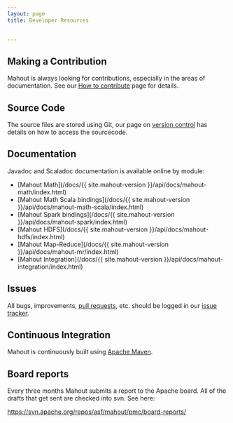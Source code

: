 ```yaml
---
layout: page
title: Developer Resources

    
---
```


<a name="DeveloperResources-MakingaContribution"></a>
## Making a Contribution

Mahout is always looking for contributions, especially in the areas of
documentation. See our [How to contribute](/developers/how-to-contribute.html) page for details.


<a name="DeveloperResources-SourceCode"></a>
## Source Code

The source files are stored using Git, our page on [version control](/developers/version-control.html) has details on how to access the sourcecode.


<a name="DeveloperResources-Documentation"></a>
## Documentation

Javadoc and Scaladoc documentation is available online by module:

 * [Mahout Math](/docs/{{ site.mahout-version }}/api/docs/mahout-math/index.html)
 * [Mahout Math Scala bindings](/docs/{{ site.mahout-version }}/api/docs/mahout-math-scala/index.html)
 * [Mahout Spark bindings](/docs/{{ site.mahout-version }}/api/docs/mahout-spark/index.html)
 * [Mahout HDFS](/docs/{{ site.mahout-version }}/api/docs/mahout-hdfs/index.html)
 * [Mahout Map-Reduce](/docs/{{ site.mahout-version }}/api/docs/mahout-mr/index.html)
 * [Mahout Integration](/docs/{{ site.mahout-version }}/api/docs/mahout-integration/index.html)

<a name="DeveloperResources-Issues"></a>
## Issues

All bugs, improvements, [pull requests](http://mahout.apache.org/developers/github.html), etc. should be logged in our [issue tracker](/developers/issue-tracker.html).

<a name="DeveloperResources-ContinuousIntegration"></a>
## Continuous Integration

Mahout is continuously built using [Apache Maven](https://github.com/apache/mahout/actions/workflows/mahout.yml).

## Board reports

Every three months Mahout submits a report to the Apache board. All of the drafts that get sent are checked into svn. See here:

<a href="https://svn.apache.org/repos/asf/mahout/pmc/board-reports/">https://svn.apache.org/repos/asf/mahout/pmc/board-reports/</a>
